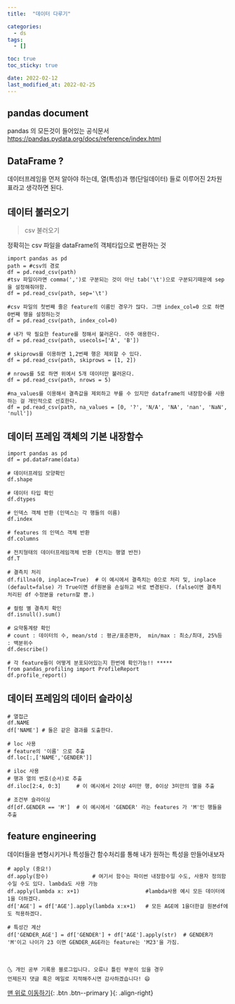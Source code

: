 ```yaml
---
title:  "데이터 다루기"

categories:
  - ds
tags:
  - []

toc: true
toc_sticky: true

date: 2022-02-12
last_modified_at: 2022-02-25
---
```

## pandas document

pandas 의 모든것이 들어있는 공식문서  
https://pandas.pydata.org/docs/reference/index.html

## DataFrame ?

데이터프레임을 먼저 알아야 하는데, 열(특성)과 행(단일데이터) 들로 이루어진 2차원 표라고 생각하면 된다.

## 데이터 불러오기
> csv 불러오기

정확히는 csv 파일을 dataFrame의 객체타입으로 변환하는 것
~~~
import pandas as pd
path = #csv의 경로
df = pd.read_csv(path)
#tsv 파일이라면 comma(',')로 구분되는 것이 아닌 tab('\t')으로 구분되기때문에 sep을 설정해줘야함.
df = pd.read_csv(path, sep='\t')

#csv 파일의 첫번째 줄은 feature의 이름인 경우가 많다. 그땐 index_col=0 으로 하면 0번째 행을 설정하는것
df = pd.read_csv(path, index_col=0)

# 내가 딱 필요한 feature를 정해서 불러온다. 아주 애용한다.
df = pd.read_csv(path, usecols=['A', 'B'])  

# skiprows를 이용하면 1,2번째 행은 제외할 수 있다.
df = pd.read_csv(path, skiprows = [1, 2])

# nrows를 5로 하면 위에서 5개 데이터만 불러온다.
df = pd.read_csv(path, nrows = 5)

#na_values를 이용해서 결측값을 제외하고 부를 수 있지만 dataframe의 내장함수를 사용하는 걸 개인적으로 선호한다.
df = pd.read_csv(path, na_values = [0, '?', 'N/A', 'NA', 'nan', 'NaN', 'null'])
~~~

## 데이터 프레임 객체의 기본 내장함수
~~~
import pandas as pd
df = pd.dataFrame(data)

# 데이터프레임 모양확인
df.shape

# 데이터 타입 확인
df.dtypes

# 인덱스 객체 반환 (인덱스는 각 행들의 이름)
df.index

# features 의 인덱스 객체 반환
df.columns

# 전치형태의 데이터프레임객체 반환 (전치는 행열 반전)
df.T

# 결측치 처리
df.fillna(0, inplace=True)  # 이 예시에서 결측치는 0으로 처리 및, inplace (default=false) 가 True이면 df원본을 손실하고 바로 변경된다. (false이면 결측치 처리된 df 수정본을 return할 뿐.)

# 컬럼 별 결측치 확인
df.isnull().sum()

# 요약통계량 확인
# count : 데이터의 수, mean/std : 평균/표준편차,  min/max : 최소/최대, 25%등 : 백분위수
df.describe()

# 각 feature들이 어떻게 분포되어있는지 한번에 확인가능!! *****
from pandas_profiling import ProfileReport
df.profile_report()
~~~
## 데이터 프레임의 데이터 슬라이싱

~~~
# 열접근
df.NAME
df['NAME'] # 둘은 같은 결과를 도출한다.

# loc 사용
# feature의 '이름' 으로 추출
df.loc[:,['NAME','GENDER']]

# iloc 사용
# 행과 열의 번호(순서)로 추출
df.iloc[2:4, 0:3]     # 이 예시에서 2이상 4미만 행, 0이상 3미만의 열을 추출

# 조건부 슬라이싱
df[df.GENDER == 'M']  # 이 예시에서 'GENDER' 라는 features 가 'M'인 행들을 추출
~~~

## feature engineering
데이터들을 변형시키거나 특성들간 함수처리를 통해 내가 원하는 특성을 만들어내보자

~~~
# apply (중요!)
df.apply(함수)              # 여기서 함수는 파이썬 내장함수일 수도, 사용자 정의함수일 수도 있다. lambda도 사용 가능
df.apply(lambda x: x+1)                     #lambda사용 예시 모든 데이터에 1을 더하겠다.
df['AGE'] = df['AGE'].apply(lambda x:x+1)   # 모든 AGE에 1을더한걸 원본df에도 적용하겠다.

# 특성간 계산
df['GENDER_AGE'] = df['GENDER'] + df['AGE'].apply(str)  # GENDER가 'M'이고 나이가 23 이면 GENDER_AGE라는 feature는 'M23'을 가짐.
~~~
<br>

    🌜 개인 공부 기록용 블로그입니다. 오류나 틀린 부분이 있을 경우
    언제든지 댓글 혹은 메일로 지적해주시면 감사하겠습니다! 😄

[맨 위로 이동하기](#){: .btn .btn--primary }{: .align-right}
